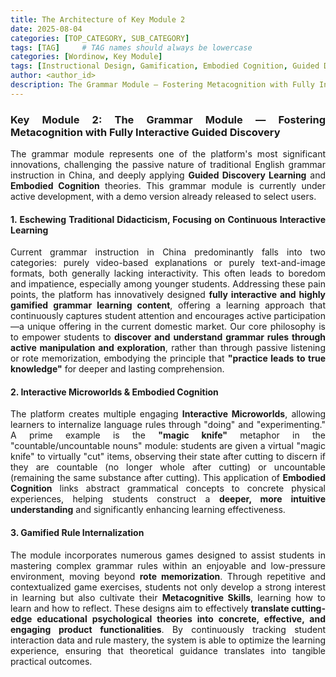 ```yaml
---
title: The Architecture of Key Module 2
date: 2025-08-04
categories: [TOP_CATEGORY, SUB_CATEGORY]
tags: [TAG]     # TAG names should always be lowercase
categories: [Wordinow, Key Module]
tags: [Instructional Design, Gamification, Embodied Cognition, Guided Discovery Learning, Metacognition, Interactive Learning, EdTech, Grammar, Product Deep Dive]
author: <author_id>   
description: The Grammar Module — Fostering Metacognition with Fully Interactive Guided Discovery
---
```

<div style="text-align: justify;">
<h3>Key Module 2: The Grammar Module — Fostering Metacognition with Fully Interactive Guided Discovery</h3>

<p>The grammar module represents one of the platform's most significant innovations, challenging the passive nature of traditional English grammar instruction in China, and deeply applying <strong>Guided Discovery Learning</strong> and <strong>Embodied Cognition</strong> theories. This grammar module is currently under active development, with a demo version already released to select users.</p>

<h4>1. Eschewing Traditional Didacticism, Focusing on Continuous Interactive Learning</h4>
<p>Current grammar instruction in China predominantly falls into two categories: purely video-based explanations or purely text-and-image formats, both generally lacking interactivity. This often leads to boredom and impatience, especially among younger students. Addressing these pain points, the platform has innovatively designed <strong>fully interactive and highly gamified grammar learning content</strong>, offering a learning approach that continuously captures student attention and encourages active participation—a unique offering in the current domestic market. Our core philosophy is to empower students to <strong>discover and understand grammar rules through active manipulation and exploration</strong>, rather than through passive listening or rote memorization, embodying the principle that <strong>"practice leads to true knowledge"</strong> for deeper and lasting comprehension.</p>

<h4>2. Interactive Microworlds & Embodied Cognition</h4>
<p>The platform creates multiple engaging <strong>Interactive Microworlds</strong>, allowing learners to internalize language rules through "doing" and "experimenting." A prime example is the <strong>"magic knife"</strong> metaphor in the "countable/uncountable nouns" module: students are given a virtual "magic knife" to virtually "cut" items, observing their state after cutting to discern if they are countable (no longer whole after cutting) or uncountable (remaining the same substance after cutting). This application of <strong>Embodied Cognition</strong> links abstract grammatical concepts to concrete physical experiences, helping students construct a <strong>deeper, more intuitive understanding</strong> and significantly enhancing learning effectiveness.</p>

<h4>3. Gamified Rule Internalization</h4>
<p>The module incorporates numerous games designed to assist students in mastering complex grammar rules within an enjoyable and low-pressure environment, moving beyond <strong>rote memorization</strong>. Through repetitive and contextualized game exercises, students not only develop a strong interest in learning but also cultivate their <strong>Metacognitive Skills</strong>, learning how to learn and how to reflect. These designs aim to effectively <strong>translate cutting-edge educational psychological theories into concrete, effective, and engaging product functionalities</strong>. By continuously tracking student interaction data and rule mastery, the system is able to optimize the learning experience, ensuring that theoretical guidance translates into tangible practical outcomes.</p>
</div>
